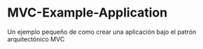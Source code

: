MVC-Example-Application
=======================

Un ejemplo pequeño de como crear una aplicación bajo el patrón arquitectónico MVC
